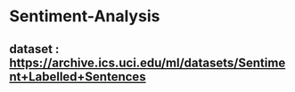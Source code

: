 # Sentiment-Analysis
## dataset : https://archive.ics.uci.edu/ml/datasets/Sentiment+Labelled+Sentences
